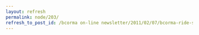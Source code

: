 ```yaml
---
layout: refresh
permalink: node/203/
refresh_to_post_id: /bcorma on-line newsletter/2011/02/07/bcorma-ride-school-at-ok-falls-for-april-16th-sodbc-creaky-bones-fun-ride-to-follow
---
```


